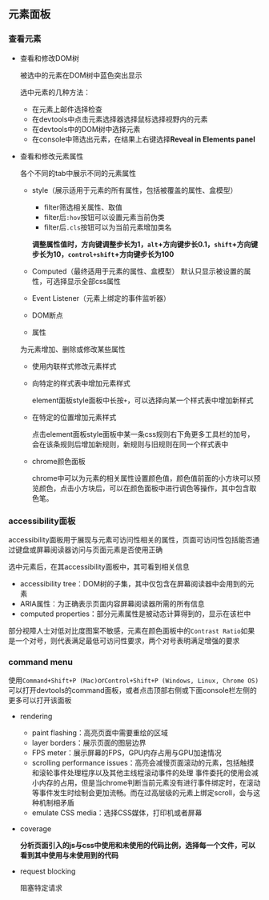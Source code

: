 ## 元素面板

### 查看元素

* 查看和修改DOM树

	被选中的元素在DOM树中蓝色突出显示

	选中元素的几种方法：

	* 在元素上邮件选择检查
	* 在devtools中点击元素选择器选择鼠标选择视野内的元素
	* 在devtools中的DOM树中选择元素
	* 在console中筛选出元素，在结果上右键选择**Reveal in Elements panel**

* 查看和修改元素属性

	各个不同的tab中展示不同的元素属性
	* style（展示适用于元素的所有属性，包括被覆盖的属性、盒模型）
		- filter筛选相关属性、取值
		- filter后`:hov`按钮可以设置元素当前伪类
		- filter后`.cls`按钮可以为当前元素增加类名

		**调整属性值时，方向键调整步长为1，`alt`+方向键步长0.1，`shift`+方向键步长为10，`control+shift`+方向键步长为100**

	* Computed（最终适用于元素的属性、盒模型）
		默认只显示被设置的属性，可选择显示全部css属性
	* Event Listener（元素上绑定的事件监听器）
	* DOM断点
	* 属性

	为元素增加、删除或修改某些属性
	* 使用内联样式修改元素样式
	* 向特定的样式表中增加元素样式

		element面板style面板中长按`+`，可以选择向某一个样式表中增加新样式

	* 在特定的位置增加元素样式

		点击element面板style面板中某一条css规则右下角更多工具栏的加号，会在该条规则后增加新规则，新规则与旧规则在同一个样式表中

	* chrome颜色面板

		chrome中可以为元素的相关属性设置颜色值，颜色值前面的小方块可以预览颜色，点击小方块后，可以在颜色面板中进行调色等操作，其中包含取色笔。

### accessibility面板

accessibility面板用于展现与元素可访问性相关的属性，页面可访问性包括能否通过键盘或屏幕阅读器访问与页面元素是否使用正确

选中元素后，在其accessibility面板中，其可看到相关信息

* accessibility tree：DOM树的子集，其中仅包含在屏幕阅读器中会用到的元素
* ARIA属性：为正确表示页面内容屏幕阅读器所需的所有信息
* computed properties：部分元素属性是被动态计算得到的，显示在该栏中

部分视障人士对低对比度图案不敏感，元素在颜色面板中的`Contrast Ratio`如果是一个对号，则代表满足最低可访问性要求，两个对号表明满足增强的要求

### command menu

使用`Command+Shift+P (Mac)`or`Control+Shift+P (Windows, Linux, Chrome OS)`可以打开devtools的command面板，或者点击顶部右侧或下面console栏左侧的更多可以打开该面板

* rendering
	- paint flashing：高亮页面中需要重绘的区域
	- layer borders：展示页面的图层边界
	- FPS meter：展示屏幕的FPS，GPU内存占用与GPU加速情况
	- scrolling performance issues：高亮会减慢页面滚动的元素，包括触摸和滚轮事件处理程序以及其他主线程滚动事件的处理
		事件委托的使用会减小内存的占用，但是当chrome判断当前元素没有进行事件绑定时，在滚动等事件发生时绘制会更加流畅。而在过高层级的元素上绑定scroll，会与这种机制相矛盾
	- emulate CSS media：选择CSS媒体，打印机或者屏幕
* coverage
	
	**分析页面引入的js与css中使用和未使用的代码比例，选择每一个文件，可以看到其中使用与未使用到的代码**

* request blocking

	阻塞特定请求
